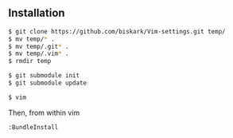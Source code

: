Installation
------------

```bash
$ git clone https://github.com/biskark/Vim-settings.git temp/
$ mv temp/* .
$ mv temp/.git* .
$ mv temp/.vim* .
$ rmdir temp

$ git submodule init
$ git submodule update

$ vim
```

Then, from within vim

```vim
:BundleInstall
```
